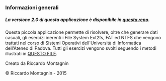 ### Informazioni generali

##### La versione 2.0 di questa applicazione è disponibile in [questa repo](https://github.com/RiccardoM/Risolutore-Esercizi-2.0).

Questa piccola applicazione permette di risolvere, oltre che generare dati casuali, gli esercizi inerenti i File System Ext2fs, FAT ed NTFS che vengono trattati nel corso di Sistemi
Operativi dell'Università di Informatica dell'Ateneo di Padova.
Tutti gli esercizi vengono svolti seguendo i metodi illustrati in [QUESTO FILE](http://bit.ly/1RvNMHf).

Creato da Riccardo Montagnin

© Riccardo Montagnin - 2015
